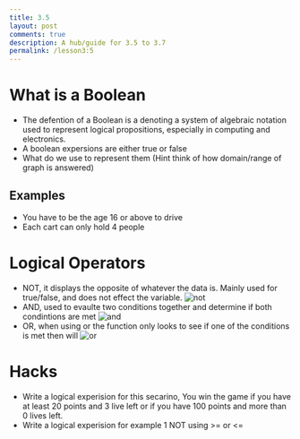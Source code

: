 ```yaml
---
title: 3.5
layout: post
comments: true
description: A hub/guide for 3.5 to 3.7
permalink: /lesson3:5
---
```


# What is a Boolean
- The defention of a Boolean is a denoting a system of algebraic notation used to represent logical propositions, especially in computing and electronics.
- A boolean expersions are either true or false
- What do we use to represent them (Hint think of how domain/range of graph is answered)

## Examples
- You have to be the age 16 or above to drive
- Each cart can only hold 4 people

# Logical Operators
- NOT, it displays the opposite of whatever the data is. Mainly used for true/false, and does not effect the variable.
![not]({{site.baseurl}}/images/not.png)
- AND, used to evaulte two conditions together and determine if both condintions are met
![and]({{site.baseurl}}/images/and.png)
- OR, when using or the function only looks to see if one of the conditions is met then will
![or]({{site.baseurl}}/images/or.png)

# Hacks
- Write a logical experision for this secarino, You win the game if you have at least 20 points and 3 live left or if you have 100 points and more than 0 lives left.
- Write a logical experision for example 1 NOT using >= or <=





